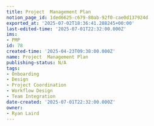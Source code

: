 ```yaml
---
title: Project  Management Plan
notion_page_id: 1ded6625-c679-80ab-92f0-cae0d137924d
exported_at: '2025-07-02T18:36:41.288245+00:00'
last-edited-time: '2025-07-01T22:32:00.000Z'
ims:
- PMP
id: 78
created-time: '2025-04-23T09:38:00.000Z'
name: Project  Management Plan
publishing-status: N/A
tags:
- Onboarding
- Design
- Project Coordination
- Workflow Design
- Team Integration
date-created: '2025-07-01T22:32:00.000Z'
owner:
- Ryan Laird
---
```


